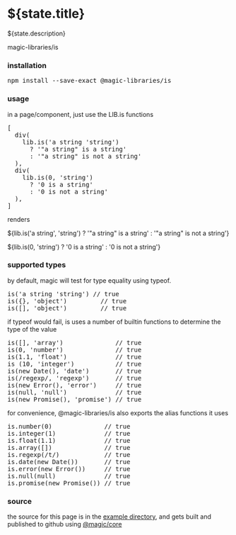 # ${state.title}

${state.description}

<GitBadges>magic-libraries/is</GitBadges>

<h3 id='installation'>installation</h3>

<Pre>npm install --save-exact @magic-libraries/is</Pre>

<h3 id='usage'>usage</h3>

in a page/component, just use the LIB.is functions

<Pre>
[
  div(
    lib.is('a string 'string')
      ? '"a string" is a string'
      : '"a string" is not a string'
  ),
  div(
    lib.is(0, 'string')
      ? '0 is a string'
      : '0 is not a string'
  ),
]
</Pre>

renders

${lib.is('a string', 'string') ? '"a string" is a string' : '"a string" is not a string'}

${lib.is(0, 'string') ? '0 is a string' : '0 is not a string'}


<h3 id='types'>supported types</h3>

by default, magic will test for type equality using typeof.

<Pre>
is('a string 'string') // true
is({}, 'object')         // true
is([], 'object')         // true
</Pre>

if typeof would fail, is uses a number of builtin functions to determine the type of the value

<Pre>
is([], 'array')              // true
is(0, 'number')              // true
is(1.1, 'float')             // true
is (10, 'integer')           // true
is(new Date(), 'date')       // true
is(/regexp/, 'regexp')       // true
is(new Error(), 'error')     // true
is(null, 'null')             // true
is(new Promise(), 'promise') // true
</Pre>

for convenience, @magic-libraries/is also exports the alias functions it uses

<Pre>
is.number(0)              // true
is.integer(1)             // true
is.float(1.1)             // true
is.array([])              // true
is.regexp(/t/)            // true
is.date(new Date())       // true
is.error(new Error())     // true
is.null(null)             // true
is.promise(new Promise()) // true
</Pre>

<h3 id='source'>source</h3>

the source for this page is in the
[example directory](https://github.com/magic-libraries/is/tree/master/example),
and gets built and published to github using
[@magic/core](https://github.com/magic/core)

